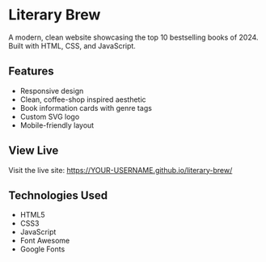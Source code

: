 # Literary Brew

A modern, clean website showcasing the top 10 bestselling books of 2024. Built with HTML, CSS, and JavaScript.

## Features
- Responsive design
- Clean, coffee-shop inspired aesthetic
- Book information cards with genre tags
- Custom SVG logo
- Mobile-friendly layout

## View Live
Visit the live site: https://YOUR-USERNAME.github.io/literary-brew/

## Technologies Used
- HTML5
- CSS3
- JavaScript
- Font Awesome
- Google Fonts 